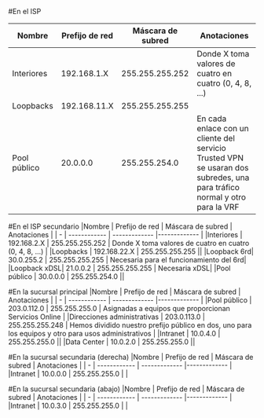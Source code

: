 #En el ISP

|Nombre | Prefijo de red | Máscara de subred | Anotaciones |
| - | ------------ | ------------- |------------- |
|Interiores | 192.168.1.X | 255.255.255.252  | Donde X toma valores de cuatro en cuatro (0, 4, 8, ...) | 
|Loopbacks | 192.168.11.X | 255.255.255.255 | |
|Pool público | 20.0.0.0  | 255.255.254.0 |En cada enlace con un cliente del servicio Trusted VPN se usaran dos subredes, una para tráfico normal y otro para la VRF |

#En el ISP secundario
|Nombre | Prefijo de red | Máscara de subred | Anotaciones |
| - | ------------ | ------------- |------------- |
|Interiores | 192.168.2.X | 255.255.255.252 | Donde X toma valores de cuatro en cuatro (0, 4, 8, ...) |
|Loopbacks | 192.168.22.X | 255.255.255.255 ||
|Loopback 6rd| 30.0.255.2 | 255.255.255.255 | Necesaria para el funcionamiento del 6rd|
|Loopback xDSL| 21.0.0.2 | 255.255.255.255 | Necesaria xDSL|
|Pool público | 30.0.0.0  | 255.255.254.0 ||

#En la sucursal principal
|Nombre | Prefijo de red | Máscara de subred | Anotaciones |
| - | ------------ | ------------- |------------- | 
|Pool público | 203.0.112.0  | 255.255.255.0 | Asignadas a equipos que proporcionan Servicios Online |
|Direcciones administrativas | 203.0.113.0 | 255.255.255.248 | Hemos dividido nuestro prefijo público en dos, uno para los equipos y otro para usos administrativos |
|Intranet | 10.0.4.0 | 255.255.255.0 ||
|Data Center | 10.0.2.0  | 255.255.255.0 ||

#En la sucursal secundaria (derecha)
|Nombre | Prefijo de red | Máscara de subred | Anotaciones |
| - | ------------ | ------------- |------------- |
|Intranet | 10.0.0.0 | 255.255.255.0 | |

#En la sucursal secundaria (abajo)
|Nombre | Prefijo de red | Máscara de subred | Anotaciones |
| - | ------------ | ------------- |------------- |
|Intranet | 10.0.3.0 | 255.255.255.0 | |
